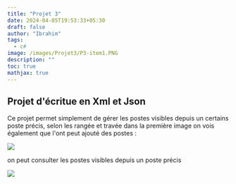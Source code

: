 ```yaml
---
title: "Projet 3"
date: 2024-04-05T19:53:33+05:30
draft: false
author: "Ibrahim"
tags:
  - c#
image: /images/Projet3/P3-item1.PNG
description: ""
toc: true
mathjax: true
---
```


## Projet d'écritue en Xml et Json

Ce projet permet simplement de gérer les postes visibles depuis un certains poste précis, selon les rangée et travée dans la première image on vois également que l'ont peut ajouté des postes :

![](/images/Projet3/P3-item2.PNG)

on peut consulter les postes visibles depuis un poste précis 

![](/images/Projet3/P3-item3.PNG)




